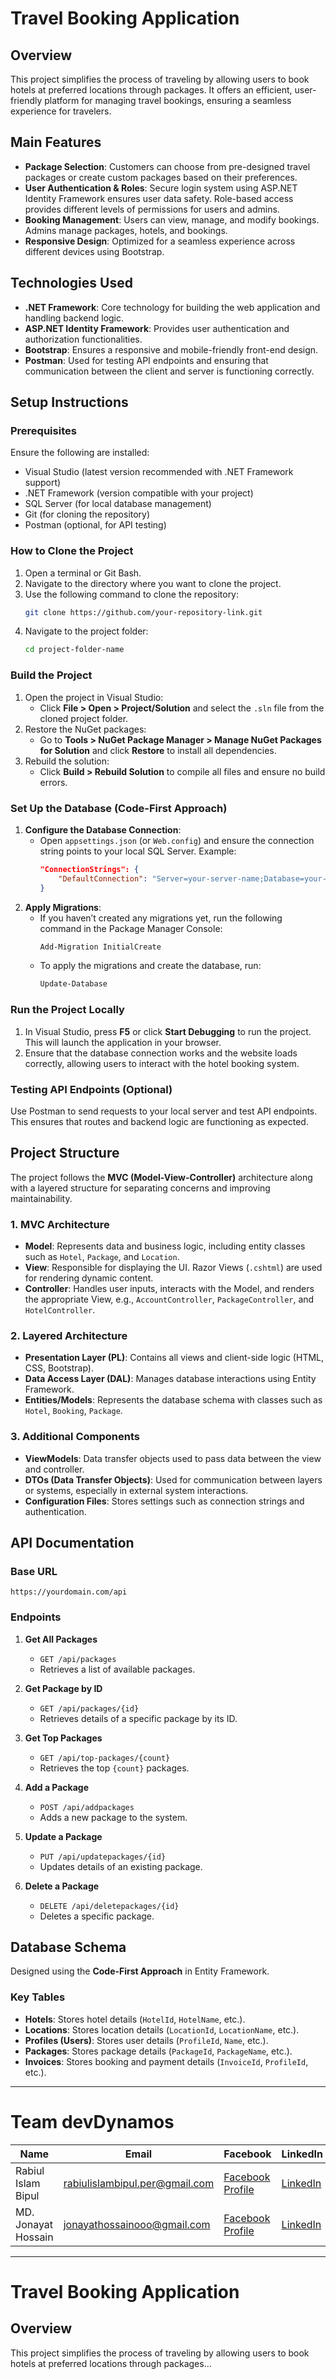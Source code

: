 # Travel Booking Application
 
## Overview
This project simplifies the process of traveling by allowing users to book hotels at preferred locations through packages. It offers an efficient, user-friendly platform for managing travel bookings, ensuring a seamless experience for travelers.
 
## Main Features
- **Package Selection**: Customers can choose from pre-designed travel packages or create custom packages based on their preferences.
- **User Authentication & Roles**: Secure login system using ASP.NET Identity Framework ensures user data safety. Role-based access provides different levels of permissions for users and admins.
- **Booking Management**: Users can view, manage, and modify bookings. Admins manage packages, hotels, and bookings.
- **Responsive Design**: Optimized for a seamless experience across different devices using Bootstrap.
 
## Technologies Used
- **.NET Framework**: Core technology for building the web application and handling backend logic.
- **ASP.NET Identity Framework**: Provides user authentication and authorization functionalities.
- **Bootstrap**: Ensures a responsive and mobile-friendly front-end design.
- **Postman**: Used for testing API endpoints and ensuring that communication between the client and server is functioning correctly.
 
## Setup Instructions
 
### Prerequisites
Ensure the following are installed:
- Visual Studio (latest version recommended with .NET Framework support)
- .NET Framework (version compatible with your project)
- SQL Server (for local database management)
- Git (for cloning the repository)
- Postman (optional, for API testing)
 
### How to Clone the Project
1. Open a terminal or Git Bash.
2. Navigate to the directory where you want to clone the project.
3. Use the following command to clone the repository:
    ```bash
    git clone https://github.com/your-repository-link.git
    ```
4. Navigate to the project folder:
    ```bash
    cd project-folder-name
    ```
 
### Build the Project
1. Open the project in Visual Studio:
    - Click **File > Open > Project/Solution** and select the `.sln` file from the cloned project folder.
2. Restore the NuGet packages:
    - Go to **Tools > NuGet Package Manager > Manage NuGet Packages for Solution** and click **Restore** to install all dependencies.
3. Rebuild the solution:
    - Click **Build > Rebuild Solution** to compile all files and ensure no build errors.
 
### Set Up the Database (Code-First Approach)
1. **Configure the Database Connection**:
    - Open `appsettings.json` (or `Web.config`) and ensure the connection string points to your local SQL Server. Example:
        ```json
        "ConnectionStrings": {
            "DefaultConnection": "Server=your-server-name;Database=your-database-name;Trusted_Connection=True;"
        }
        ```
2. **Apply Migrations**:
    - If you haven’t created any migrations yet, run the following command in the Package Manager Console:
        ```bash
        Add-Migration InitialCreate
        ```
    - To apply the migrations and create the database, run:
        ```bash
        Update-Database
        ```
 
### Run the Project Locally
1. In Visual Studio, press **F5** or click **Start Debugging** to run the project. This will launch the application in your browser.
2. Ensure that the database connection works and the website loads correctly, allowing users to interact with the hotel booking system.
 
### Testing API Endpoints (Optional)
Use Postman to send requests to your local server and test API endpoints. This ensures that routes and backend logic are functioning as expected.
 
## Project Structure
The project follows the **MVC (Model-View-Controller)** architecture along with a layered structure for separating concerns and improving maintainability.
 
### 1. MVC Architecture
- **Model**: Represents data and business logic, including entity classes such as `Hotel`, `Package`, and `Location`.
- **View**: Responsible for displaying the UI. Razor Views (`.cshtml`) are used for rendering dynamic content.
- **Controller**: Handles user inputs, interacts with the Model, and renders the appropriate View, e.g., `AccountController`, `PackageController`, and `HotelController`.
 
### 2. Layered Architecture
- **Presentation Layer (PL)**: Contains all views and client-side logic (HTML, CSS, Bootstrap).
- **Data Access Layer (DAL)**: Manages database interactions using Entity Framework.
- **Entities/Models**: Represents the database schema with classes such as `Hotel`, `Booking`, `Package`.
 
### 3. Additional Components
- **ViewModels**: Data transfer objects used to pass data between the view and controller.
- **DTOs (Data Transfer Objects)**: Used for communication between layers or systems, especially in external system interactions.
- **Configuration Files**: Stores settings such as connection strings and authentication.
 
## API Documentation
 
### Base URL
`https://yourdomain.com/api`
 
### Endpoints
1. **Get All Packages**
    - `GET /api/packages`
    - Retrieves a list of available packages.
 
2. **Get Package by ID**
    - `GET /api/packages/{id}`
    - Retrieves details of a specific package by its ID.
 
3. **Get Top Packages**
    - `GET /api/top-packages/{count}`
    - Retrieves the top `{count}` packages.
 
4. **Add a Package**
    - `POST /api/addpackages`
    - Adds a new package to the system.
 
5. **Update a Package**
    - `PUT /api/updatepackages/{id}`
    - Updates details of an existing package.
 
6. **Delete a Package**
    - `DELETE /api/deletepackages/{id}`
    - Deletes a specific package.
 
## Database Schema
Designed using the **Code-First Approach** in Entity Framework.
 
### Key Tables
- **Hotels**: Stores hotel details (`HotelId`, `HotelName`, etc.).
- **Locations**: Stores location details (`LocationId`, `LocationName`, etc.).
- **Profiles (Users)**: Stores user details (`ProfileId`, `Name`, etc.).
- **Packages**: Stores package details (`PackageId`, `PackageName`, etc.).
- **Invoices**: Stores booking and payment details (`InvoiceId`, `ProfileId`, etc.).
 
---
# Team devDynamos

| **Name**               | **Email**                                  | **Facebook**                                                                                      | **LinkedIn**                                            | **Codeforces**                                               |
|------------------------|--------------------------------------------|---------------------------------------------------------------------------------------------------|---------------------------------------------------------|--------------------------------------------------------------|
| Rabiul Islam Bipul      | rabiulislambipul.per@gmail.com             | [Facebook Profile](https://www.facebook.com/rabiulbipul/)                                          | [LinkedIn](https://www.linkedin.com/in/)                | [Codeforces](https://codeforces.com/profile/rabiulbipul)      |
| MD. Jonayat Hossain     | jonayathossainooo@gmail.com                | [Facebook Profile](https://www.facebook.com/profile.php?id=100014249430261)                        | [LinkedIn](https://www.linkedin.com/in/jonayat-hossain-2152a721a) | [Codeforces](https://codeforces.com/profile/Jonayat_Hossain)   |

---

# Travel Booking Application

## Overview
This project simplifies the process of traveling by allowing users to book hotels at preferred locations through packages...

 
